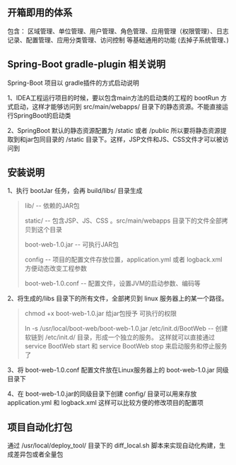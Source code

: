 ## 开箱即用的体系
包含： 区域管理、单位管理、用户管理、角色管理、应用管理（权限管理）、日志记录、配置管理、应用分类管理、访问控制 等基础通用的功能
(去掉子系统管理、)


## Spring-Boot gradle-plugin 相关说明

Spring-Boot 项目以 gradle插件的方式启动说明

1、IDEA工程运行项目的时候，要以包含main方法的启动类的工程的 bootRun 方式启动，这样才能够访问到 src/main/webapps/ 目录下的静态资源。不能直接运行SpringBoot的启动类

2、SpringBoot 默认的静态资源配置为 /static 或者 /public 所以要将静态资源提取到和jar包同目录的 /static 目录下。这样，JSP文件和JS、CSS文件才可以被访问到



## 安装说明
1、执行 bootJar 任务，会再 build/libs/ 目录生成
> lib/		-- 依赖的JAR包
>		
> static/	-- 包含JSP、JS、CSS 。src/main/webapps 目录下的文件全部拷贝到这个目录
> 
> boot-web-1.0.jar  -- 可执行JAR包
> 
> config			-- 项目的配置文件存放位置，application.yml 或者 logback.xml 方便动态改变工程参数
>
> boot-web-1.0.conf	-- 配置文件，设置JVM的启动参数、编码等
> 

2、将生成的/libs 目录下的所有文件，全部拷贝到 linux 服务器上的某一个路径。
> chmod +x boot-web-1.0.jar 给jar包授予 可执行的权限
> 
> ln -s /usr/local/boot-web/boot-web-1.0.jar  /etc/init.d/BootWeb
> 	-- 创建软链到 /etc/init.d/ 目录，形成一个独立的服务。 这样就可以直接通过 service BootWeb start
> 和 service BootWeb stop 来启动服务和停止服务了
>

3、将 boot-web-1.0.conf 配置文件放在Linux服务器上的 boot-web-1.0.jar 同级目录下

4、在 boot-web-1.0.jar的同级目录下创建 config/ 目录可以用来存放 application.yml 和 logback.xml 这样可以比较方便的修改项目的配置项




## 项目自动化打包
通过 /usr/local/deploy_tool/ 目录下的 diff_local.sh 脚本来实现自动化构建，生成差异包或者全量包



